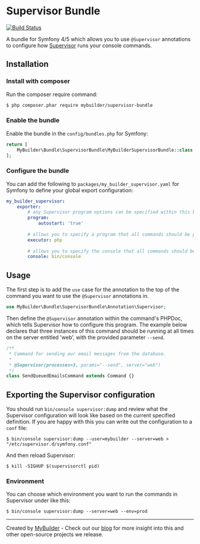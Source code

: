 # Supervisor Bundle

[![Build Status](https://travis-ci.org/mybuilder/supervisor-bundle.svg?branch=master)](https://travis-ci.org/mybuilder/supervisor-bundle)

A bundle for Symfony 4/5 which allows you to use `@Supervisor` annotations to configure how [Supervisor](http://supervisord.org/) runs your console commands.

## Installation

### Install with composer

Run the composer require command:

``` bash
$ php composer.phar require mybuilder/supervisor-bundle
```

### Enable the bundle

Enable the bundle in the `config/bundles.php` for Symfony:

```php
return [
    MyBuilder\Bundle\SupervisorBundle\MyBuilderSupervisorBundle::class => ['all' => true],
];
```

### Configure the bundle

You can add the following to `packages/my_builder_supervisor.yaml` for Symfony to define your global export configuration:

```yaml
my_builder_supervisor:
    exporter:
        # any Supervisor program options can be specified within this block
        program:
            autostart: 'true'
        
        # allows you to specify a program that all commands should be passed to
        executor: php 
        
        # allows you to specify the console that all commands should be passed to
        console: bin/console
```

## Usage

The first step is to add the `use` case for the annotation to the top of the command you want to use the `@Supervisor` annotations in.

```php
use MyBuilder\Bundle\SupervisorBundle\Annotation\Supervisor;
```

Then define the `@Supervisor` annotation within the command's PHPDoc, which tells Supervisor how to configure this program.
The example below declares that three instances of this command should be running at all times on the server entitled 'web', with the provided parameter `--send`.

```php
/**
 * Command for sending our email messages from the database.
 *
 * @Supervisor(processes=3, params="--send", server="web")
 */
class SendQueuedEmailsCommand extends Command {}
```


## Exporting the Supervisor configuration

You should run `bin/console supervisor:dump` and review what the Supervisor configuration will look like based on the current specified definition.
If you are happy with this you can write out the configuration to a `conf` file:

```
$ bin/console supervisor:dump --user=mybuilder --server=web > "/etc/supervisor.d/symfony.conf"
```

And then reload Supervisor:

```
$ kill -SIGHUP $(supervisorctl pid)
```

### Environment

You can choose which environment you want to run the commands in Supervisor under like this:

```
$ bin/console supervisor:dump --server=web --env=prod
```

---

Created by [MyBuilder](http://www.mybuilder.com/) - Check out our [blog](http://tech.mybuilder.com/) for more insight into this and other open-source projects we release.
